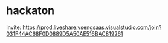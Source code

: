 # hackaton
invite: https://prod.liveshare.vsengsaas.visualstudio.com/join?031F44AC68F0D0889D5A50AE516BAC819261
